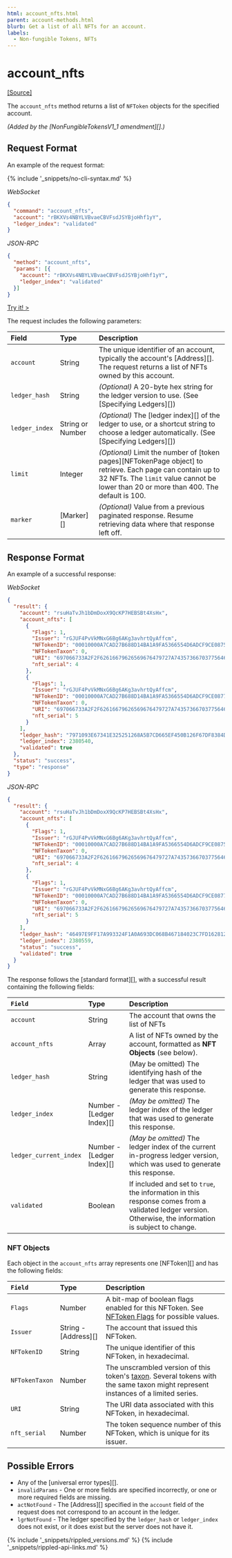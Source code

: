```yaml
---
html: account_nfts.html
parent: account-methods.html
blurb: Get a list of all NFTs for an account.
labels:
  - Non-fungible Tokens, NFTs
---
```

# account_nfts
[[Source]](https://github.com/ripple/rippled/blob/master/src/ripple/rpc/handlers/AccountObjects.cpp "Source")

The `account_nfts` method returns a list of `NFToken` objects for the specified account.

_(Added by the [NonFungibleTokensV1_1 amendment][].)_

## Request Format
An example of the request format:

{% include '_snippets/no-cli-syntax.md' %}

<!-- MULTICODE_BLOCK_START -->

*WebSocket*

```json
{
  "command": "account_nfts",
  "account": "rBKXVs4NBYLVBvaeCBVFsdJSYBjoHhf1yY",
  "ledger_index": "validated"
}
```

*JSON-RPC*

```json
{
  "method": "account_nfts",
  "params": [{
    "account": "rBKXVs4NBYLVBvaeCBVFsdJSYBjoHhf1yY",
    "ledger_index": "validated"
  }]
}
```

<!-- MULTICODE_BLOCK_END -->

[Try it! >](websocket-api-tool.html?server=wss%3A%2F%2Fxls20-sandbox.rippletest.net%3A51233%2F#account_nfts)

The request includes the following parameters:

| Field          | Type             | Description                              |
|:---------------|:-----------------|:-----------------------------------------|
| `account`      | String           | The unique identifier of an account, typically the account's [Address][]. The request returns a list of NFTs owned by this account. |
| `ledger_hash`  | String           | _(Optional)_ A 20-byte hex string for the ledger version to use. (See [Specifying Ledgers][]) |
| `ledger_index` | String or Number | _(Optional)_ The [ledger index][] of the ledger to use, or a shortcut string to choose a ledger automatically. (See [Specifying Ledgers][]) |
| `limit`        | Integer          | _(Optional)_ Limit the number of [token pages][NFTokenPage object] to retrieve. Each page can contain up to 32 NFTs. The `limit` value cannot be lower than 20 or more than 400. The default is 100. |
| `marker`       | [Marker][]       | _(Optional)_ Value from a previous paginated response. Resume retrieving data where that response left off. |


## Response Format
An example of a successful response:

<!-- MULTICODE_BLOCK_START -->

*WebSocket*

```json
{
  "result": {
    "account": "rsuHaTvJh1bDmDoxX9QcKP7HEBSBt4XsHx",
    "account_nfts": [
      {
        "Flags": 1,
        "Issuer": "rGJUF4PvVkMNxG6Bg6AKg3avhrtQyAffcm",
        "NFTokenID": "00010000A7CAD27B688D14BA1A9FA5366554D6ADCF9CE0875B974D9F00000004",
        "NFTokenTaxon": 0,
        "URI": "697066733A2F2F62616679626569676479727A74357366703775646D37687537367568377932366E6634646675796C71616266336F636C67747179353566627A6469",
        "nft_serial": 4
      },
      {
        "Flags": 1,
        "Issuer": "rGJUF4PvVkMNxG6Bg6AKg3avhrtQyAffcm",
        "NFTokenID": "00010000A7CAD27B688D14BA1A9FA5366554D6ADCF9CE087727D1EA000000005",
        "NFTokenTaxon": 0,
        "URI": "697066733A2F2F62616679626569676479727A74357366703775646D37687537367568377932366E6634646675796C71616266336F636C67747179353566627A6469",
        "nft_serial": 5
      }
    ],
    "ledger_hash": "7971093E67341E325251268A5B7CD665EF450B126F67DF8384D964DF834961E8",
    "ledger_index": 2380540,
    "validated": true
  },
  "status": "success",
  "type": "response"
}
```

*JSON-RPC*

```json
{
  "result": {
    "account": "rsuHaTvJh1bDmDoxX9QcKP7HEBSBt4XsHx",
    "account_nfts": [
      {
        "Flags": 1,
        "Issuer": "rGJUF4PvVkMNxG6Bg6AKg3avhrtQyAffcm",
        "NFTokenID": "00010000A7CAD27B688D14BA1A9FA5366554D6ADCF9CE0875B974D9F00000004",
        "NFTokenTaxon": 0,
        "URI": "697066733A2F2F62616679626569676479727A74357366703775646D37687537367568377932366E6634646675796C71616266336F636C67747179353566627A6469",
        "nft_serial": 4
      },
      {
        "Flags": 1,
        "Issuer": "rGJUF4PvVkMNxG6Bg6AKg3avhrtQyAffcm",
        "NFTokenID": "00010000A7CAD27B688D14BA1A9FA5366554D6ADCF9CE087727D1EA000000005",
        "NFTokenTaxon": 0,
        "URI": "697066733A2F2F62616679626569676479727A74357366703775646D37687537367568377932366E6634646675796C71616266336F636C67747179353566627A6469",
        "nft_serial": 5
      }
    ],
    "ledger_hash": "46497E9FF17A993324F1A0A693DC068B467184023C7FD162812265EAAFEB97CB",
    "ledger_index": 2380559,
    "status": "success",
    "validated": true
  }
}
```

<!-- MULTICODE_BLOCK_END -->

The response follows the [standard format][], with a successful result containing the following fields:

| `Field`        | Type             | Description                              |
|:---------------|:-----------------|:-----------------------------------------|
| `account` | String | The account that owns the list of NFTs |
| `account_nfts` | Array | A list of NFTs owned by the account, formatted as **NFT Objects** (see below). |
| `ledger_hash`          | String                    | (May be omitted) The identifying hash of the ledger that was used to generate this response. |
| `ledger_index`         | Number - [Ledger Index][] | _(May be omitted)_ The ledger index of the ledger that was used to generate this response. |
| `ledger_current_index` | Number - [Ledger Index][] | _(May be omitted)_ The ledger index of the current in-progress ledger version, which was used to generate this response. |
| `validated`            | Boolean                   | If included and set to `true`, the information in this response comes from a validated ledger version. Otherwise, the information is subject to change. |

### NFT Objects

Each object in the `account_nfts` array represents one [NFToken][] and has the following fields:

| `Field`        | Type                 | Description                          |
|:---------------|:---------------------|:-------------------------------------|
| `Flags`        | Number               | A bit-map of boolean flags enabled for this NFToken. See [NFToken Flags](nftoken.html#nftoken-flags) for possible values. |
| `Issuer`       | String - [Address][] | The account that issued this NFToken. |
| `NFTokenID`    | String               | The unique identifier of this NFToken, in hexadecimal. |
| `NFTokenTaxon` | Number               | The unscrambled version of this token's [taxon](nftoken.html#nftokentaxon). Several tokens with the same taxon might represent instances of a limited series. |
| `URI`          | String               | The URI data associated with this NFToken, in hexadecimal. |
| `nft_serial`   | Number               | The token sequence number of this NFToken, which is unique for its issuer. |

## Possible Errors

* Any of the [universal error types][].
* `invalidParams` - One or more fields are specified incorrectly, or one or more required fields are missing.
* `actNotFound` - The [Address][] specified in the `account` field of the request does not correspond to an account in the ledger.
* `lgrNotFound` - The ledger specified by the `ledger_hash` or `ledger_index` does not exist, or it does exist but the server does not have it.


{% include '_snippets/rippled_versions.md' %}
{% include '_snippets/rippled-api-links.md' %}
